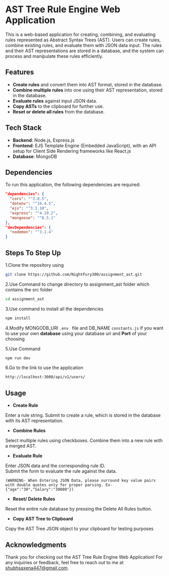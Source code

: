 # AST Tree Rule Engine Web Application

This is a web-based application for creating, combining, and evaluating rules represented as Abstract Syntax Trees (AST). Users can create rules, combine existing rules, and evaluate them with JSON data input. The rules and their AST representations are stored in a database, and the system can process and manipulate these rules efficiently.

## Features
- **Create rules** and convert them into AST format, stored in the database.
- **Combine multiple rules** into one using their AST representation, stored in the database.
- **Evaluate rules** against input JSON data.
- **Copy ASTs** to the clipboard for further use.
- **Reset or delete all rules** from the database.

## Tech Stack
- **Backend**: Node.js, Express.js
- **Frontend**: EJS Template Engine (Embedded JavaScript), with an API setup for Client Side Rendering frameworks like React.js
- **Database**: MongoDB

## Dependencies
To run this application, the following dependencies are required:
```json
"dependencies": {
  "cors": "^2.8.5",
  "dotenv": "^16.4.5",
  "ejs": "^3.1.10",
  "express": "^4.19.2",
  "mongoose": "^8.5.1"
},
"devDependencies": {
  "nodemon": "^3.1.4"
}
```

## Steps To Step Up

1.Clone the repository using
```sh
git clone https://github.com/NightFury300/assignment_ast.git
```
2.Use Command to change directory to assignment_ast folder which contains the src folder
```sh
cd assignment_ast
```

3.Use command to install all the dependencies
```sh 
npm install
```

4.Modify MONGODB_URI ```.env ``` file and DB_NAME ```constants.js``` if you want to use your own **database** using your database uri and **Port** of your choosing

5.Use Command
```sh 
npm run dev
```

6.Go to the link to use the application
```sh 
http://localhost:3000/api/v1/users/
```

## Usage

- **Create Rule**

Enter a rule string.
Submit to create a rule, which is stored in the database with its AST representation.

- **Combine Rules**

Select multiple rules using checkboxes.
Combine them into a new rule with a merged AST.

- **Evaluate Rule**

Enter JSON data and the corresponding rule ID.  
Submit the form to evaluate the rule against the data.  

```(WARNING- When Entering JSON Data, please surround key value pairs with double quotes only for proper parsing. Ex- {"age":"30","Salary":"30000"})```

- **Reset/ Delete Rules**

Reset the entire rule database by pressing the Delete All Rules button.

- **Copy AST Tree to Clipboard**

Copy the AST Tree JSON object to your clipboard for testing purposes

## Acknowledgments
Thank you for checking out the AST Tree Rule Engine Web Application! For any inquiries or feedback, feel free to reach out to me at [shubhsaxena447@gmail.com](mailto:shubhsaxena447@gmail.com).
